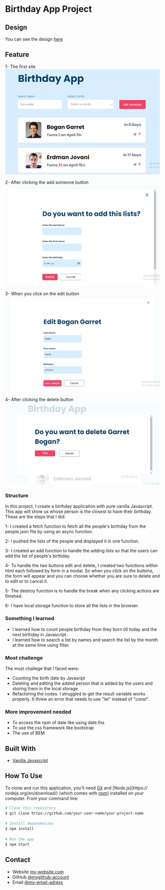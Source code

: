 #  **Birthday App Project**

## Design 

You can see the design [here](https://birthday-app-petah.netlify.app)

## **Feature**
1- The first site
![birthday app](./birthday-app.png)

2- After clicking the add someone button
![add someone](./birthday-add-list.png)

3- When you click on the edit button
![edit button](./birthday-edit-list.png)

4- After clicking the delete button
![delete list](./birthday-delete-list.png)


### **Structure**
In this project, I create a birthday application with pure vanilla Javascript. This app will show us whose person is the closest to have their birthday. These are the steps that I did:

1- I created a fetch function to fetch all the people's birthday from the people.json file by using an async function.

2- I pushed the lists of the people and displayed it in one function.

3- I created an add function to handle the adding lists so that the users can add the list of people's birthday.

4- To handle the two buttons edit and delete, I created two functions within html each followed by form in a modal. So when you click on the buttons, the form will appear and you can choose whether you are sure to delete and to edit or to cancel it.

5- The destroy function is to handle the break when any clicking actions are finished.

6- I have local storage function to store all the lists in the browser.

### **Something I learned**

- I learned how to count people birthday from they born till today and the next birthday in Javascript. 
- I learned how to search a list by names and search the list by the month at the same time using filter.

### **Most challenge**

The most challege that I faced were:
- Counting the birth date by Javasript
- Deleting and editing the added person that is added by the users and storing them in the local storage.
- Refactoring the codes. I struggled to get the result variable works properly. It threw an error that needs to use "let" instead of "const".


### **More improvement needed**

- To access the npm of date like using <a>date.fns</a>
- To use the css framework like <a>bootstrap</a>
- The use of <a>BEM</a>


## **Built With**

-   [Vanilla Javascript](https://vanilla.js.org/)

## **How To Use**

<!-- Example: -->

To clone and run this application, you'll need [Git](https://git-scm.com) and [Node.js](https://
nodejs.org/en/download/) (which comes with [npm](http://npmjs.com)) installed on your computer. 
From your command line:

```bash
# Clone this repository
$ git clone https://github.com/your-user-name/your-project-name

# Install dependencies
$ npm install

# Run the app
$ npm start
```

## **Contact**

-   Website [my-website.com](https://birthday-app-petah.netlify.app)
-   GitHub [@mygithub-account](https://github.com/Tiaraha-funny/birthday-app)
-   Email [@my-email-adress](mailto:peta.jea@onja.org)